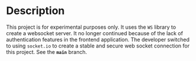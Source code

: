 # Description
This project is for experimental purposes only. It uses the `WS` library to create a websocket server. It no longer continued because of the lack of authentication features in the frontend application. The developer switched to using `socket.io` to create a stable and secure web socket connection for this project. See the **`main`** branch.